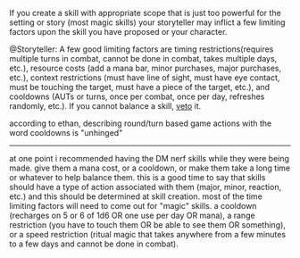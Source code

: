 If you create a skill with appropriate scope that is just too powerful for the setting or story (most magic skills) your storyteller may inflict a few limiting factors upon the skill you have proposed or your character.

@Storyteller: A few good limiting factors are timing restrictions(requires multiple turns in combat, cannot be done in combat, takes multiple days, etc.), resource costs (add a mana bar, minor purchases, major purchases, etc.), context restrictions (must have line of sight, must have eye contact, must be touching the target, must have a piece of the target, etc.), and cooldowns (AUTs or turns, once per combat, once per day, refreshes randomly, etc.). If you cannot balance a skill, [veto](#veto) it.

according to ethan, describing round/turn based game actions with the word cooldowns is "unhinged"

---

at one point i recommended having the DM nerf skills while they were being made. give them a mana cost, or a cooldown, or make them take a long time or whatever to help balance them. this is a good time to say that skills should have a type of action associated with them (major, minor, reaction, etc.) and this should be determined at skill creation.
most of the time limiting factors will need to come out for "magic" skills. a cooldown (recharges on 5 or 6 of 1d6 OR one use per day OR mana), a range restriction (you have to touch them OR be able to see them OR something), or a speed restriction (ritual magic that takes anywhere from a few minutes to a few days and cannot be done in combat).